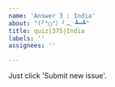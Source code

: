 ```yaml
---
name: 'Answer 3 : India'
about: "(╯°□°）╯︵ ┻━┻"
title: quiz|375|India
labels: ''
assignees: ''

---
```


Just click 'Submit new issue'.
